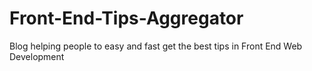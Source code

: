 # Front-End-Tips-Aggregator
Blog helping people to easy and fast get the best tips in Front End Web Development
